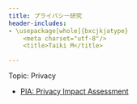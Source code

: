 ```yaml
---
title: プライバシー研究
header-includes:
- \usepackage[whole]{bxcjkjatype}
	<meta charset="utf-8"/>
	<title>Taiki M</title>

---
```


Topic: Privacy

* [PIA: Privacy Impact Assessment]()